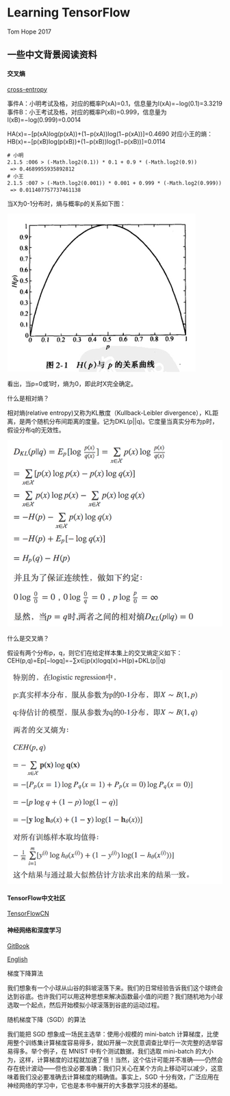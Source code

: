 # Learning TensorFlow

Tom Hope 2017

## 一些中文背景阅读资料

#### 交叉熵
[cross-entropy](http://blog.csdn.net/rtygbwwwerr/article/details/50778098)

事件A：小明考试及格，对应的概率P(xA)=0.1，信息量为I(xA)=−log(0.1)=3.3219 
事件B：小王考试及格，对应的概率P(xB)=0.999，信息量为I(xB)=−log(0.999)=0.0014 

HA(x)=−[p(xA)log(p(xA))+(1−p(xA))log(1−p(xA))]=0.4690 
对应小王的熵： 
HB(x)=−[p(xB)log(p(xB))+(1−p(xB))log(1−p(xB))]=0.0114

```
# 小明
2.1.5 :006 > (-Math.log2(0.1)) * 0.1 + 0.9 * (-Math.log2(0.9))
 => 0.4689955935892812 
# 小王
2.1.5 :007 > (-Math.log2(0.001)) * 0.001 + 0.999 * (-Math.log2(0.999))
 => 0.011407757737461138
```

当X为0-1分布时，熵与概率p的关系如下图： 

![entropy](images/cross-entropy)

看出，当p=0或1时，熵为0，即此时X完全确定。 

什么是相对熵？

相对熵(relative entropy)又称为KL散度（Kullback-Leibler divergence），KL距离，是两个随机分布间距离的度量。记为DKL(p||q)。它度量当真实分布为p时，假设分布q的无效性。 

![f1](images/f1.png)

什么是交叉熵？

假设有两个分布p，q，则它们在给定样本集上的交叉熵定义如下： 
CEH(p,q)=Ep[−logq]=−∑x∈p(x)logq(x)=H(p)+DKL(p||q) 

![f2](images/f2.png)

#### TensorFlow中文社区
[TensorFlowCN](http://www.tensorfly.cn/tfdoc/tutorials/mnist_beginners.html)

#### 神经网络和深度学习
[GitBook](https://www.gitbook.com/book/hit-scir/neural-networks-and-deep-learning-zh_cn/details)

[English](http://neuralnetworksanddeeplearning.com/chap3.html#the_cross-entropy_cost_function)

梯度下降算法

我们想象有一个小球从山谷的斜坡滚落下来。我们的日常经验告诉我们这个球终会达到谷底。也许我们可以用这种思想来解决函数最小值的问题？我们随机地为小球选取一个起点，然后开始模拟小球滚落到谷底的运动过程。

随机梯度下降（SGD）的算法

我们能把 SGD 想象成一场民主选举：使用小规模的 mini-batch 计算梯度，比使用整个训练集计算梯度容易得多，就如开展一次民意调查比举行一次完整的选举容易得多。举个例子，在 MNIST 中有个测试数据，我们选取 mini-batch 的大小为，这样，计算梯度的过程就加速了倍！当然，这个估计可能并不准确——仍然会存在统计波动——但也没必要准确：我们只关心在某个方向上移动可以减少，这意味着我们没必要准确去计算梯度的精确值。事实上，SGD 十分有效，广泛应用在神经网络的学习中，它也是本书中展开的大多数学习技术的基础。